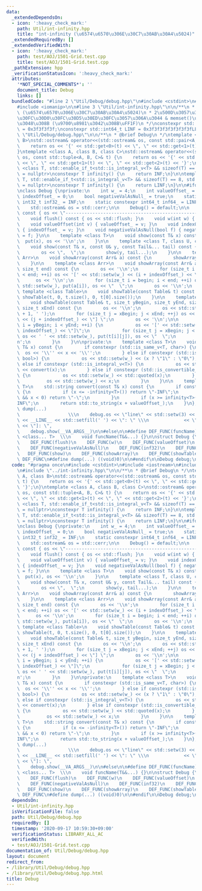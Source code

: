 ```yaml
---
data:
  _extendedDependsOn:
  - icon: ':heavy_check_mark:'
    path: Util/int-infinity.hpp
    title: "int-infinity (\u6574\u6570\u306E\u30C7\u30AB\u30A4\u5024)"
  _extendedRequiredBy: []
  _extendedVerifiedWith:
  - icon: ':heavy_check_mark:'
    path: test/AOJ/1501-Grid.test.cpp
    title: test/AOJ/1501-Grid.test.cpp
  _pathExtension: hpp
  _verificationStatusIcon: ':heavy_check_mark:'
  attributes:
    '*NOT_SPECIAL_COMMENTS*': ''
    document_title: Debug
    links: []
  bundledCode: "#line 2 \"Util/Debug/debug.hpp\"\n#include <cstdint>\n#include <iostream>\n\
    #include <iomanip>\n\n#line 3 \"Util/int-infinity.hpp\"\n\n/**\n * @brief int-infinity\
    \ (\u6574\u6570\u306E\u30C7\u30AB\u30A4\u5024)\n * 2\u500D\u3057\u3066\u3082\u30AA\
    \u30FC\u30D0\u30FC\u30D5\u30ED\u30FC\u3057\u306A\u3044 & memset()\u306B\u3082\u4F7F\
    \u3048\u308B (\u9700\u8981\u3042\u308B\uFF1F)\n */\nconstexpr std::int32_t INF\
    \ = 0x3f3f3f3f;\nconstexpr std::int64_t LINF = 0x3f3f3f3f3f3f3f3fLL;\n#line 7\
    \ \"Util/Debug/debug.hpp\"\n\n/**\n * @brief Debug\n */\ntemplate <class A, class\
    \ B>\nstd::ostream& operator<<(std::ostream& os, const std::pair<A, B>& t) {\n\
    \    return os << '{' << std::get<0>(t) << \", \" << std::get<1>(t) << '}';\n\
    }\ntemplate <class A, class B, class C>\nstd::ostream& operator<<(std::ostream&\
    \ os, const std::tuple<A, B, C>& t) {\n    return os << '{' << std::get<0>(t)\
    \ << \", \" << std::get<1>(t) << \", \" << std::get<2>(t) << '}';\n}\n\ntemplate\
    \ <class T, std::enable_if_t<std::is_integral_v<T> && sizeof(T) == 4, std::nullptr_t>\
    \ = nullptr>\nconstexpr T infinity() {\n    return INF;\n}\n\ntemplate <class\
    \ T, std::enable_if_t<std::is_integral_v<T> && sizeof(T) == 8, std::nullptr_t>\
    \ = nullptr>\nconstexpr T infinity() {\n    return LINF;\n}\n\n#ifdef LOCAL_DEBUG\n\
    \nclass Debug {\nprivate:\n    int w_ = 4;\n    int valueOffset_ = 0;\n    int\
    \ indexOffset_ = 0;\n    bool negativeValAsNull_ = true;\n    static constexpr\
    \ int32_t inf32_ = INF;\n    static constexpr int64_t inf64_ = LINF;\n\npublic:\n\
    \    std::ostream& os = std::cerr;\n\n    Debug() = default;\n\n    void line()\
    \ const { os << \"---------------------------------------------------\\n\"; }\n\
    \    void flush() const { os << std::flush; }\n    void w(int w) { w_ = w; }\n\
    \    void valueOffset(int v) { valueOffset_ = v; }\n    void indexOffset(int v)\
    \ { indexOffset_ = v; }\n    void negativeValAsNull(bool f) { negativeValAsNull_\
    \ = f; }\n\n    template <class T>\n    void show(const T& x) const {\n      \
    \  put(x), os << '\\n';\n    }\n\n    template <class T, class U, class... Tail>\n\
    \    void show(const T& x, const U& y, const Tail&... tail) const {\n        put(x);\n\
    \        os << \",  \";\n        show(y, tail...);\n    }\n\n    template <class\
    \ Arr>\n    void showArray(const Arr& a) const {\n        showArray(a, 0, a.size());\n\
    \    }\n\n    template <class Arr>\n    void showArray(const Arr& a, size_t begin,\
    \ size_t end) const {\n        os << '\\n';\n        for (size_t i = begin; i\
    \ < end; ++i) os << '[' << std::setw(w_) << (i + indexOffset_) << \"] \";\n  \
    \      os << '\\n';\n        for (size_t i = begin; i < end; ++i) os << ' ' <<\
    \ std::setw(w_), put(a[i]), os << \"  \";\n        os << '\\n';\n    }\n\n   \
    \ template <class Table>\n    void showTable(const Table& t) const {\n       \
    \ showTable(t, 0, t.size(), 0, t[0].size());\n    }\n\n    template <class Table>\n\
    \    void showTable(const Table& t, size_t yBegin, size_t yEnd, size_t xBegin,\
    \ size_t xEnd) const {\n        os << '\\n';\n        os << std::string(1 + 2\
    \ + 1, ' ');\n        for (size_t j = xBegin; j < xEnd; ++j) os << '[' << std::setw(w_)\
    \ << (j + indexOffset_) << \"] \";\n        os << '\\n';\n\n        for (size_t\
    \ i = yBegin; i < yEnd; ++i) {\n            os << '[' << std::setw(2) << (i +\
    \ indexOffset_) << \"]\";\n            for (size_t j = xBegin; j < xEnd; ++j)\
    \ os << ' ' << std::setw(w_), put(t[i][j]), os << \"  \";\n            os << '\\\
    n';\n        }\n    }\n\nprivate:\n    template <class T>\n    void put(const\
    \ T& x) const {\n        if constexpr (std::is_same_v<T, char>) {\n          \
    \  os << '\\'' << x << '\\'';\n        } else if constexpr (std::is_same_v<T,\
    \ bool>) {\n            os << std::setw(w_) << (x ? \"1\" : \"0\");\n        }\
    \ else if constexpr (std::is_integral_v<T>) {\n            os << std::setw(w_)\
    \ << convert(x);\n        } else if constexpr (std::is_convertible_v<T, std::string_view>)\
    \ {\n            os << std::setw(w_) << std::quoted(x);\n        } else {\n  \
    \          os << std::setw(w_) << x;\n        }\n    }\n\n    template <class\
    \ T>\n    std::string convert(const T& x) const {\n        if constexpr (std::is_signed_v<T>)\
    \ {\n            if (x <= -infinity<T>()) return \"-INF\";\n            if (negativeValAsNull_\
    \ && x < 0) return \"-\";\n        }\n        if (x >= infinity<T>()) return \"\
    INF\";\n        return std::to_string(x + valueOffset_);\n    }\n};\n\n#define\
    \ dump(...)                                                                  \
    \                  \\\n    debug.os << \"line\" << std::setw(3) << std::setfill('0')\
    \ << __LINE__ << std::setfill(' ') << \": \" \\\n             << \"[\" << #__VA_ARGS__\
    \ << \"]: \",                                                        \\\n    \
    \    debug.show(__VA_ARGS__)\n\n#else\n\n#define DEF_FUNC(funcName) \\\n    template\
    \ <class... T>  \\\n    void funcName(T&&...) {}\n\nstruct Debug {\n    DEF_FUNC(line)\n\
    \    DEF_FUNC(flush)\n    DEF_FUNC(w)\n    DEF_FUNC(valueOffset)\n    DEF_FUNC(indexOffset)\n\
    \    DEF_FUNC(negativeValAsNull)\n    DEF_FUNC(inf32)\n    DEF_FUNC(inf64)\n \
    \   DEF_FUNC(show)\n    DEF_FUNC(showArray)\n    DEF_FUNC(showTable)\n};\n\n#undef\
    \ DEF_FUNC\n#define dump(...) ((void)0)\n\n#endif\n\nDebug debug;\n"
  code: "#pragma once\n#include <cstdint>\n#include <iostream>\n#include <iomanip>\n\
    \n#include \"../int-infinity.hpp\"\n\n/**\n * @brief Debug\n */\ntemplate <class\
    \ A, class B>\nstd::ostream& operator<<(std::ostream& os, const std::pair<A, B>&\
    \ t) {\n    return os << '{' << std::get<0>(t) << \", \" << std::get<1>(t) <<\
    \ '}';\n}\ntemplate <class A, class B, class C>\nstd::ostream& operator<<(std::ostream&\
    \ os, const std::tuple<A, B, C>& t) {\n    return os << '{' << std::get<0>(t)\
    \ << \", \" << std::get<1>(t) << \", \" << std::get<2>(t) << '}';\n}\n\ntemplate\
    \ <class T, std::enable_if_t<std::is_integral_v<T> && sizeof(T) == 4, std::nullptr_t>\
    \ = nullptr>\nconstexpr T infinity() {\n    return INF;\n}\n\ntemplate <class\
    \ T, std::enable_if_t<std::is_integral_v<T> && sizeof(T) == 8, std::nullptr_t>\
    \ = nullptr>\nconstexpr T infinity() {\n    return LINF;\n}\n\n#ifdef LOCAL_DEBUG\n\
    \nclass Debug {\nprivate:\n    int w_ = 4;\n    int valueOffset_ = 0;\n    int\
    \ indexOffset_ = 0;\n    bool negativeValAsNull_ = true;\n    static constexpr\
    \ int32_t inf32_ = INF;\n    static constexpr int64_t inf64_ = LINF;\n\npublic:\n\
    \    std::ostream& os = std::cerr;\n\n    Debug() = default;\n\n    void line()\
    \ const { os << \"---------------------------------------------------\\n\"; }\n\
    \    void flush() const { os << std::flush; }\n    void w(int w) { w_ = w; }\n\
    \    void valueOffset(int v) { valueOffset_ = v; }\n    void indexOffset(int v)\
    \ { indexOffset_ = v; }\n    void negativeValAsNull(bool f) { negativeValAsNull_\
    \ = f; }\n\n    template <class T>\n    void show(const T& x) const {\n      \
    \  put(x), os << '\\n';\n    }\n\n    template <class T, class U, class... Tail>\n\
    \    void show(const T& x, const U& y, const Tail&... tail) const {\n        put(x);\n\
    \        os << \",  \";\n        show(y, tail...);\n    }\n\n    template <class\
    \ Arr>\n    void showArray(const Arr& a) const {\n        showArray(a, 0, a.size());\n\
    \    }\n\n    template <class Arr>\n    void showArray(const Arr& a, size_t begin,\
    \ size_t end) const {\n        os << '\\n';\n        for (size_t i = begin; i\
    \ < end; ++i) os << '[' << std::setw(w_) << (i + indexOffset_) << \"] \";\n  \
    \      os << '\\n';\n        for (size_t i = begin; i < end; ++i) os << ' ' <<\
    \ std::setw(w_), put(a[i]), os << \"  \";\n        os << '\\n';\n    }\n\n   \
    \ template <class Table>\n    void showTable(const Table& t) const {\n       \
    \ showTable(t, 0, t.size(), 0, t[0].size());\n    }\n\n    template <class Table>\n\
    \    void showTable(const Table& t, size_t yBegin, size_t yEnd, size_t xBegin,\
    \ size_t xEnd) const {\n        os << '\\n';\n        os << std::string(1 + 2\
    \ + 1, ' ');\n        for (size_t j = xBegin; j < xEnd; ++j) os << '[' << std::setw(w_)\
    \ << (j + indexOffset_) << \"] \";\n        os << '\\n';\n\n        for (size_t\
    \ i = yBegin; i < yEnd; ++i) {\n            os << '[' << std::setw(2) << (i +\
    \ indexOffset_) << \"]\";\n            for (size_t j = xBegin; j < xEnd; ++j)\
    \ os << ' ' << std::setw(w_), put(t[i][j]), os << \"  \";\n            os << '\\\
    n';\n        }\n    }\n\nprivate:\n    template <class T>\n    void put(const\
    \ T& x) const {\n        if constexpr (std::is_same_v<T, char>) {\n          \
    \  os << '\\'' << x << '\\'';\n        } else if constexpr (std::is_same_v<T,\
    \ bool>) {\n            os << std::setw(w_) << (x ? \"1\" : \"0\");\n        }\
    \ else if constexpr (std::is_integral_v<T>) {\n            os << std::setw(w_)\
    \ << convert(x);\n        } else if constexpr (std::is_convertible_v<T, std::string_view>)\
    \ {\n            os << std::setw(w_) << std::quoted(x);\n        } else {\n  \
    \          os << std::setw(w_) << x;\n        }\n    }\n\n    template <class\
    \ T>\n    std::string convert(const T& x) const {\n        if constexpr (std::is_signed_v<T>)\
    \ {\n            if (x <= -infinity<T>()) return \"-INF\";\n            if (negativeValAsNull_\
    \ && x < 0) return \"-\";\n        }\n        if (x >= infinity<T>()) return \"\
    INF\";\n        return std::to_string(x + valueOffset_);\n    }\n};\n\n#define\
    \ dump(...)                                                                  \
    \                  \\\n    debug.os << \"line\" << std::setw(3) << std::setfill('0')\
    \ << __LINE__ << std::setfill(' ') << \": \" \\\n             << \"[\" << #__VA_ARGS__\
    \ << \"]: \",                                                        \\\n    \
    \    debug.show(__VA_ARGS__)\n\n#else\n\n#define DEF_FUNC(funcName) \\\n    template\
    \ <class... T>  \\\n    void funcName(T&&...) {}\n\nstruct Debug {\n    DEF_FUNC(line)\n\
    \    DEF_FUNC(flush)\n    DEF_FUNC(w)\n    DEF_FUNC(valueOffset)\n    DEF_FUNC(indexOffset)\n\
    \    DEF_FUNC(negativeValAsNull)\n    DEF_FUNC(inf32)\n    DEF_FUNC(inf64)\n \
    \   DEF_FUNC(show)\n    DEF_FUNC(showArray)\n    DEF_FUNC(showTable)\n};\n\n#undef\
    \ DEF_FUNC\n#define dump(...) ((void)0)\n\n#endif\n\nDebug debug;\n"
  dependsOn:
  - Util/int-infinity.hpp
  isVerificationFile: false
  path: Util/Debug/debug.hpp
  requiredBy: []
  timestamp: '2020-09-17 10:59:30+09:00'
  verificationStatus: LIBRARY_ALL_AC
  verifiedWith:
  - test/AOJ/1501-Grid.test.cpp
documentation_of: Util/Debug/debug.hpp
layout: document
redirect_from:
- /library/Util/Debug/debug.hpp
- /library/Util/Debug/debug.hpp.html
title: Debug
---
```

